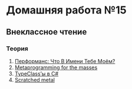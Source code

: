 # Домашняя работа №15 

## Внеклассное чтение

### Теория
 1. [Перформанс: Что В Имени Тебе Моём?](https://www.youtube.com/watch?v=p2b4JHESEOc)
 2. [Metaprogramming for the masses](https://www.youtube.com/watch?v=UybGH0xL5ns)
 3. [TypeClass’ы в C#](https://youtu.be/W64C3FsxjXE)
 4. [Scratched metal](https://www.youtube.com/watch?v=eB_S9lQ4c4I)

